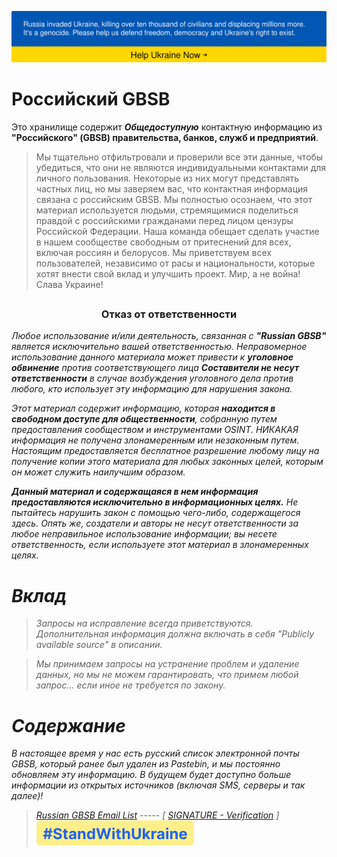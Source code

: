 [![Стоять с Украиной](https://raw.githubusercontent.com/vshymanskyy/StandWithUkraine/main/banner2-direct.svg)](https://war.ukraine.ua/support-ukraine/)

# Российский GBSB
Это хранилище содержит ***Общедоступную*** контактную информацию из **"Российского" (GBSB) правительства, банков, служб и предприятий**.
> Мы тщательно отфильтровали и проверили все эти данные, чтобы убедиться, что они не являются индивидуальными контактами для личного пользования. Некоторые из них могут представлять частных лиц, но мы заверяем вас, что контактная информация связана с российским GBSB.
> Мы полностью осознаем, что этот материал используется людьми, стремящимися поделиться правдой с российскими гражданами перед лицом цензуры Российской Федерации. Наша команда обещает сделать участие в нашем сообществе свободным от притеснений для всех, включая россиян и белорусов. Мы приветствуем всех пользователей, независимо от расы и национальности, которые хотят внести свой вклад и улучшить проект.
> Мир, а не война! Слава Украине!
##

<h3><p align="center">Отказ от ответственности</p></h3>

<i>Любое использование и/или деятельность, связанная с <b>"Russian GBSB"</b> является исключительно вашей ответственностью. Неправомерное использование данного материала может привести к <b>уголовное обвинение</b> против соответствующего лица <b>Составители не несут ответственности</b> в случае возбуждения уголовного дела против любого, кто использует эту информацию для нарушения закона.

Этот материал содержит информацию, которая <b>находится в свободном доступе для общественности</b>, собранную путем предоставления сообществом и инструментами OSINT. НИКАКАЯ информация не получена злонамеренным или незаконным путем. Настоящим предоставляется бесплатное разрешение любому лицу на получение копии этого материала для любых законных целей, которым он может служить наилучшим образом.

<b>Данный материал и содержащаяся в нем информация предоставляются исключительно в информационных целях.</b> Не пытайтесь нарушить закон с помощью чего-либо, содержащегося здесь. Опять же, создатели и авторы не несут ответственности за любое неправильное использование информации; вы несете ответственность, если используете этот материал в злонамеренных целях.

# Вклад

> Запросы на исправление всегда приветствуются. Дополнительная информация должна включать в себя "Publicly available source" в описании.
  
> Мы принимаем запросы на устранение проблем и удаление данных, но мы не можем гарантировать, что примем любой запрос... если иное не требуется по закону.
# Содержание
В настоящее время у нас есть русский список электронной почты GBSB, который ранее был удален из Pastebin, и мы постоянно обновляем эту информацию. В будущем будет доступно больше информации из открытых источников (включая SMS, серверы и так далее)!
> [Russian GBSB Email List](/CONTENTS/Emails/emails.txt) ----- [ [SIGNATURE - Verification](/SIGNATURE) ]  
[![StandWithUkraine](https://raw.githubusercontent.com/vshymanskyy/StandWithUkraine/main/badges/StandWithUkraine.svg)](https://t.me/itarmyofukraine2022)
